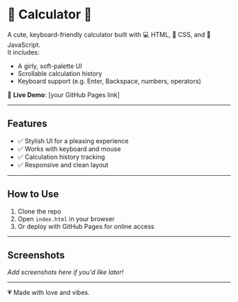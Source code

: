 # 🌸 Calculator 🌸

A cute, keyboard-friendly calculator built with 💻 HTML, 🎨 CSS, and 🧠 JavaScript.  
It includes:

- A girly, soft-palette UI
- Scrollable calculation history
- Keyboard support (e.g. Enter, Backspace, numbers, operators)

🔗 **Live Demo**: [your GitHub Pages link]

---

## Features

- ✅ Stylish UI for a pleasing experience
- ✅ Works with keyboard and mouse
- ✅ Calculation history tracking
- ✅ Responsive and clean layout

---

## How to Use

1. Clone the repo
2. Open `index.html` in your browser
3. Or deploy with GitHub Pages for online access

---

## Screenshots
*Add screenshots here if you'd like later!*

---

💗 Made with love and vibes.
